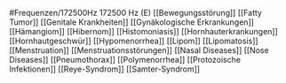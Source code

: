 #Frequenzen/172500Hz
172500 Hz (E)
[[Bewegungsstörung]]
[[Fatty Tumor]]
[[Genitale Krankheiten]]
[[Gynäkologische Erkrankungen]]
[[Hämangiom]]
[[Hibernom]]
[[Histomoniasis]]
[[Hornhauterkrankungen]]
[[Hornhautgeschwür]]
[[Hypomenorrhea]]
[[Lipom]]
[[Lipomatosis]]
[[Menstruation]]
[[Menstruationsstörungen]]
[[Nasal Diseases]]
[[Nose Diseases]]
[[Pneumothorax]]
[[Polymenorrhea]]
[[Protozoische Infektionen]]
[[Reye-Syndrom]]
[[Samter-Syndrom]]